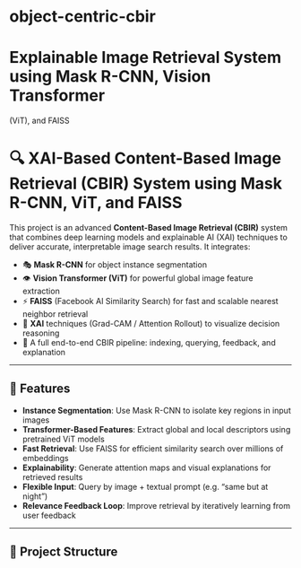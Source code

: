 # object-centric-cbir
# Explainable Image Retrieval System using Mask R-CNN, Vision Transformer 
 (ViT), and FAISS

# 🔍 XAI-Based Content-Based Image Retrieval (CBIR) System using Mask R-CNN, ViT, and FAISS

This project is an advanced **Content-Based Image Retrieval (CBIR)** system that combines deep learning models and explainable AI (XAI) techniques to deliver accurate, interpretable image search results. It integrates:

- 🎭 **Mask R-CNN** for object instance segmentation
- 👁️ **Vision Transformer (ViT)** for powerful global image feature extraction
- ⚡ **FAISS** (Facebook AI Similarity Search) for fast and scalable nearest neighbor retrieval
- 🧠 **XAI** techniques (Grad-CAM / Attention Rollout) to visualize decision reasoning
- 📸 A full end-to-end CBIR pipeline: indexing, querying, feedback, and explanation

---

## 🚀 Features

- **Instance Segmentation**: Use Mask R-CNN to isolate key regions in input images
- **Transformer-Based Features**: Extract global and local descriptors using pretrained ViT models
- **Fast Retrieval**: Use FAISS for efficient similarity search over millions of embeddings
- **Explainability**: Generate attention maps and visual explanations for retrieved results
- **Flexible Input**: Query by image + textual prompt (e.g. “same but at night”)
- **Relevance Feedback Loop**: Improve retrieval by iteratively learning from user feedback

---

## 📂 Project Structure


